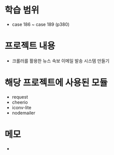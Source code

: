 # 학습 범위 
- case 186 ~ case 189 (p380)

# 프로젝트 내용

- 크롤러를 활용한 뉴스 속보 이메일 발송 시스템 만들기

# 해당 프로젝트에 사용된 모듈
- request 
- cheerio 
- iconv-lite
- nodemailer 

# 메모
-